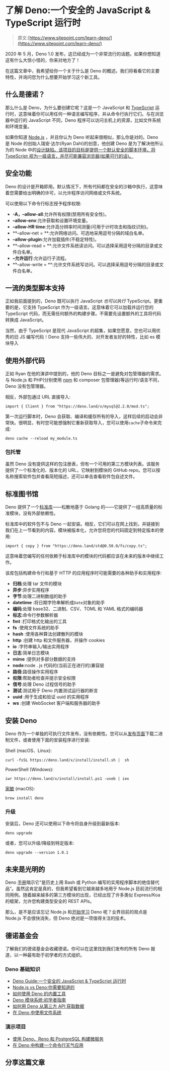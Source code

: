 # 了解 Deno:一个安全的 JavaScript & TypeScript 运行时

> 原文:[https://www.sitepoint.com/learn-deno/](https://www.sitepoint.com/learn-deno/)

2020 年 5 月，Deno 1.0 发布，这已经成为一个非常流行的话题。如果你想知道这有什么大惊小怪的，你来对地方了！

在这篇文章中，我希望给你一个关于什么是 Deno 的概述。我们将看看它的主要特性，并询问您为什么想要开始学习这个新工具。

## 什么是德诺？

那么什么是 Deno，为什么要创建它呢？这是一个 JavaScript 和 [TypeScript](https://www.sitepoint.com/typescript-tutorial-for-beginners/) 运行时，这意味着你可以用任何一种语言编写程序，并从命令行执行它们。与在浏览器中运行的 JavaScript 不同，Deno 程序可以访问主机上的资源，比如文件系统和环境变量。

如果你知道 [Node.js](https://www.sitepoint.com/an-introduction-to-node-js/) ，并且你认为 Deno 听起来很相似，那么你是对的。Deno 是 Node 的创始人瑞安·达尔(Ryan Dahl)的创意，他创建 Deno 是为了解决他所认为的 Node 中的[设计缺陷。该项目的目标是提供一个默认安全的脚本环境，将 TypeScript 视为一级语言，并尽可能兼容浏览器(如果可行的话)。](https://www.youtube.com/watch?v=M3BM9TB-8yA)

## 安全功能

Deno 的设计是开箱即用。默认情况下，所有代码都在安全的沙箱中执行，这意味着您需要给出明确的许可，以允许程序访问网络或文件系统。

可以使用以下命令行标志授予程序权限:

*   **-A，–allow-all**:允许所有权限(禁用所有安全性)。
*   **–allow-env**:允许获取和设置环境变量。
*   **–allow-HR time**:允许高分辨率时间测量(可用于计时攻击和指纹识别)。
*   **–allow-net = \**:允许网络访问。可选地采用逗号分隔的域白名单。
*   **–allow-plugin**:允许加载插件(不稳定特性)。
*   **–allow-read = \**:允许文件系统读访问。可以选择采用逗号分隔的目录或文件白名单。
*   **–允许运行**:允许运行子流程。
*   **–allow-write = \**:允许文件系统写访问。可以选择采用逗号分隔的目录或文件白名单。

## 一流的类型脚本支持

正如我前面提到的，Deno 既可以执行 JavaScript *也可以执行* TypeScript。更重要的是，它支持 TypeScript 作为一级语言。这意味着它可以加载并运行您的 TypeScript 代码，而无需任何额外的构建步骤。不需要先设置额外的工具将代码转换成 JavaScript。

当然，由于 TypeScript 是现代 JavaScript 的超集，如果您愿意，您也可以用优秀的旧 JS 编写代码！Deno 支持一些伟大的、对开发者友好的特性，比如 es 模块导入

## 使用外部代码

正如 Ryan 在他的演讲中提到的，他的 Deno 目标之一是避免对包管理器的需求。与 Node.js 和 PHP(分别使用 [npm](https://www.sitepoint.com/beginners-guide-node-package-manager/) 和 composer 包管理器)等运行时/语言不同，Deno 没有包管理器。

相反，外部包通过 URL 直接导入:

```
import { Client } from "https://deno.land/x/mysql@2.2.0/mod.ts"; 
```

第一次运行脚本时，Deno 会获取、编译和缓存所有的导入，这样后续的启动会非常快。很明显，有时您可能想强制它重新获取导入，您可以使用`cache`子命令来完成:

```
deno cache --reload my_module.ts 
```

### 包托管

虽然 Deno 没有提供这样的包注册表，但有一个可用的第三方模块列表。该服务提供了一个标准化的、版本化的 URL，它映射到模块的 GitHub repo。您可以按名称搜索软件包并查看简短描述，还可以单击查看软件包自述文件。

## 标准图书馆

Deno 提供了一个[标准库](https://deno.land/std)——松散地基于 Golang 的——它提供了一组高质量的标准模块，没有外部依赖性。

标准库中的软件包不与 Deno 一起安装。相反，它们可以在网上找到，并链接到我们在上一节看到的内容。模块被版本化，允许您将您的代码固定到特定版本的使用:

```
import { copy } from "https://deno.land/std@0.50.0/fs/copy.ts"; 
```

这意味着您编写的任何依赖于标准库中的模块的代码都应该在未来的版本中继续工作。

该库包括构建命令行和基于 HTTP 的应用程序时可能需要的各种助手和实用程序:

*   **归档**:处理 tar 文件的模块
*   **异步**:异步实用程序
*   **字节**:处理二进制数组的助手
*   **datetime** :将日期字符串解析成`Date`对象的助手
*   **编码**:处理 base32、二进制、CSV、TOML 和 YAML 格式的编码器
*   **标志**:命令行参数解析器
*   **fmt** :打印格式化输出的工具
*   **fs** :使用文件系统的助手
*   **hash** :使用各种算法创建散列的模块
*   **http** :创建 http 和文件服务器，并操作 cookies
*   **io** :字符串输入/输出实用程序
*   **日志**:简单日志模块
*   **mime** :提供对多部分数据的支持
*   **node**:node . js 代码的(当前正在进行的)兼容层
*   **路径**:路径操作实用程序
*   **权限**:帮助者检查并提示安全权限
*   **信号**:处理 Deno 过程信号的助手
*   **测试**:测试用于 Deno 内置测试运行器的断言
*   **uuid** :用于生成和验证 uuid 的实用程序
*   **ws** :创建 WebSocket 客户端和服务器的助手

## 安装 Deno

Deno 作为一个单独的可执行文件发布，没有依赖性。您可以从[发布页面](https://github.com/denoland/deno/releases)下载二进制文件，或者使用下面的安装程序进行安装:

Shell (macOS、Linux):

```
curl -fsSL https://deno.land/x/install/install.sh |  sh 
```

PowerShell (Windows):

```
iwr https://deno.land/x/install/install.ps1 -useb | iex 
```

[家酿](https://formulae.brew.sh/formula/deno) (macOS):

```
brew install deno 
```

### 升级

安装后，Deno 还可以使用以下命令将自身升级到最新版本:

```
deno upgrade 
```

或者，您可以升级/降级到特定版本:

```
deno upgrade --version 1.0.1 
```

## 未来是光明的

Deno [手册](https://deno.land/manual)暗示它“是历史上用 Bash 或 Python 编写的实用程序脚本的绝佳替代品”。虽然这肯定是真的，但我希望看到它越来越多地用于 Node.js 目前流行的相同用例。随着越来越多的第三方模块的出现，已经出现了许多类似 Express/Koa 的框架，允许您构建类型安全的 REST APIs。

那么，是不是应该忘记 Node.js 和[开始学习](https://www.sitepoint.com/how-to-learn-quickly/) Deno 呢？业界目前的观点是 Node.js 不会很快消失，但 Deno 绝对是一项值得关注的技术。

## 德诺基金会

了解我们的德诺基金会收藏德诺。你可以在这里找到我们发布的所有 Deno 报道，以一种最有助于初学者的方式组织。

### Deno 基础知识

*   [Deno Guide:一个安全的 JavaScript & TypeScript 运行时](https://www.sitepoint.com/deno-guide/)
*   [Node.js vs Deno:你需要知道的](https://www.sitepoint.com/node-vs-deno/)
*   [如何使用 Deno 的内置工具](https://www.sitepoint.com/deno-built-in-tools)
*   [Deno 模块系统:初学者指南](https://www.sitepoint.com/deno-module-system-a-beginners-guide/)
*   [如何用 Deno 从第三方 API 获取数据](https://www.sitepoint.com/deno-fetch-data-third-party-api/)
*   [在 Deno 中使用文件系统](https://www.sitepoint.com/deno-file-system/)

### 演示项目

*   [使用 Deno、Reno 和 PostgreSQL 构建微服务](https://www.sitepoint.com/building-microservices-with-deno-reno-postgresql)
*   [在 Deno 中构建一个命令行天气应用](https://www.sitepoint.com/build-a-terminal-weather-app-in-deno)

## 分享这篇文章